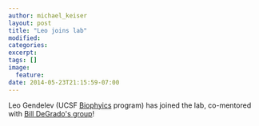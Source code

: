 ```yaml
---
author: michael_keiser
layout: post
title: "Leo joins lab"
modified:
categories: 
excerpt:
tags: []
image:
  feature:
date: 2014-05-23T21:15:59-07:00
---
```


Leo Gendelev (UCSF [Biophyics](http://biophysics.ucsf.edu/) program) has joined the lab, co-mentored with [Bill DeGrado's group](http://www.degradolab.org/)!